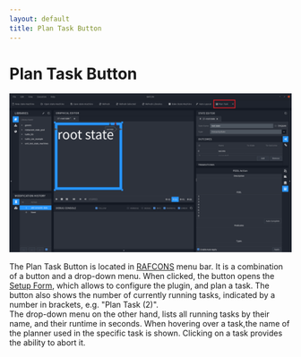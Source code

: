 ```yaml
---
layout: default
title: Plan Task Button
---
```

# Plan Task Button
![The Plan Task Button](../../assets/images/documentation/PlanTaskButton.png "The Location of The Plan Task Button")


The Plan Task Button is located in [RAFCONS](https://dlr-rm.github.io/RAFCON/) menu bar. It is a combination of a button and a drop-down menu. When clicked, the button opens the [Setup Form](/PlanningSetupForm.md), which allows to configure the plugin, and plan a task. The button also shows the number of currently running tasks, indicated by a number in brackets, e.g. "Plan Task (2)".  
The drop-down menu on the other hand, lists all running tasks by their name, and their runtime in seconds. When hovering over a task,the name of the planner used in the specific task is shown. Clicking on a task provides the ability to abort it.
